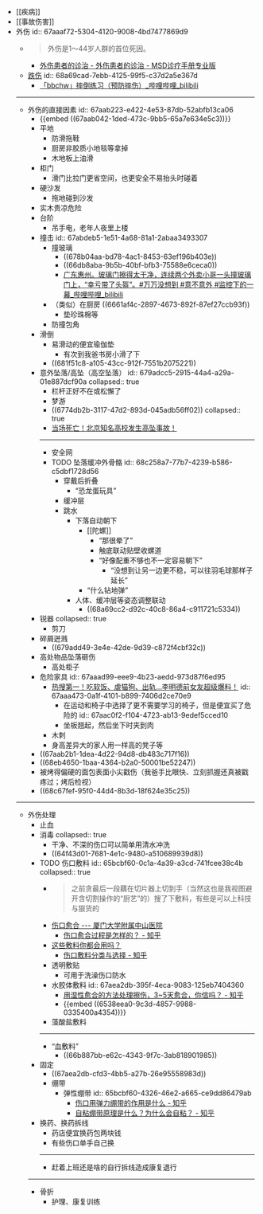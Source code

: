 - [[疾病]]
- [[事故伤害]]
- 外伤
  id:: 67aaaf72-5304-4120-9008-4bd7477869d9
	- >外伤是1～44岁人群的首位死因。
		- [外伤患者的诊治 - 外伤患者的诊治 - MSD诊疗手册专业版](https://www.msdmanuals.cn/professional/injuries-poisoning/approach-to-the-trauma-patient/approach-to-the-trauma-patient)
	- [跌伤](https://www.who.int/zh/news-room/fact-sheets/detail/falls)
	  id:: 68a69cad-7ebb-4125-99f5-c37d2a5e367d
		- [「bbchw」摔倒练习（预防摔伤）_哔哩哔哩_bilibili](https://www.bilibili.com/video/BV131421t7hi/)
	- ---
	- 外伤的直接因素
	  id:: 67aab223-e422-4e53-87db-52abfb13ca06
		- {{embed ((67aab042-1ded-473c-9bb5-65a7e634e5c3))}}
		- 平地
			- 防滑拖鞋
			- 厨房非胶质小地毯等拿掉
			- 木地板上油滑
		- 柜门
			- 滑门比拉门更省空间，也更安全不易抬头时碰着
		- 硬沙发
			- 拖地碰到沙发
		- 实木贵凉危险
		- 台阶
			- 吊手电，老年人夜里上楼
		- 撞击
		  id:: 67abdeb5-1e51-4a68-81a1-2abaa3493307
			- 撞玻璃
				- ((678b04aa-bd78-4ac1-8453-63ef196b403e))
				- ((66db8aba-9b5b-40bf-bfb3-75588e6ceca0))
				- [广东惠州。玻璃门擦得太干净，连续两个外卖小哥一头撞玻璃门上，“幸亏带了头盔”。#万万没想到 #意不意外 #监控下的一幕_哔哩哔哩_bilibili](https://www.bilibili.com/video/BV1NM4m117YW)
			- （类似）在厨房 ((6661af4c-2897-4673-892f-87ef27ccb93f))
				- 垫珍珠棉等
			- 防撞包角
		- 滑倒
			- 易滑动的便宜瑜伽垫
				- 有次到我爸书房小滑了下
			- ((681f51c8-a105-43cc-912f-7551b2075221))
		- 意外坠落/高坠（高空坠落）
		  id:: 679adcc5-2915-44a4-a29a-01e887dcf90a
		  collapsed:: true
			- 栏杆正好不在或松懈了
			- 梦游
			- ((6774db2b-3117-47d2-893d-045adb56ff02))
			  collapsed:: true
			- [当场死亡！北京知名高校发生高坠事故！](https://mp.weixin.qq.com/s/1h_WX9w1NLruVCZPPwaRUg)
			- ---
			- 安全网
			- TODO 坠落缓冲外骨骼
			  id:: 68c258a7-77b7-4239-b586-c5dbf1728d56
				- 穿戴后折叠
					- “恐龙蛋玩具”
				- 缓冲层
				- 跳水
					- 下落自动朝下
						- [[陀螺]]
							- “那很晕了”
							- 触底联动贴壁收螺道
							- “好像配重不够也不一定容易朝下”
								- “没想到让另一边更不稳，可以往羽毛球那样子延长”
						- “什么钻地弹”
					- 人体、缓冲层等姿态调整联动
						- ((68a69cc2-d92c-40c8-86a4-c911721c5334))
		- 锐器
		  collapsed:: true
			- 剪刀
		- 碎屑迸溅
			- ((679add49-3e4e-42de-9d39-c872f4cbf32c))
		- 高处物品坠落砸伤
			- 高处柜子
		- 危险家具
		  id:: 67aaad99-eee9-4b23-aedd-973d87f6ed95
			- [热搜第一！吃软饭、虐猫狗、出轨…李明德前女友超级爆料！](https://mp.weixin.qq.com/s/-0l19nch9h-hHfjynNvreg)
			  id:: 67aaa473-0a1f-4101-b899-7406d2ce70e9
				- 在运动和椅子中选择了更不需要学习的椅子，但是便宜买了危险的
				  id:: 67aac0f2-f104-4723-ab13-9edef5cced10
				- 坐板翘起，然后坐下时夹到肉
			- 木刺
			- 身高差异大的家人用一样高的凳子等
		- ((67aab2b1-1dea-4d22-94d8-db483c717f16))
		- ((68eb4650-1baa-4364-b2a0-50001be52247))
		- 被烤得偏硬的面包表面小尖戳伤（我爸手比眼快、立刻抓握还真被戳疼过；烤后检视）
		- ((68c67fef-95f0-44d4-8b3d-18f624e35c25))
	- ---
	- 外伤处理
		- 止血
		- 消毒
		  collapsed:: true
			- 干净、不深的伤口可以简单用清水冲洗
			- ((64f43d01-7681-4e1c-9480-a510689939d8))
		- TODO 伤口敷料
		  id:: 65bcbf60-0c1a-4a39-a3cd-741fcee38c4b
		  collapsed:: true
			- >之前贪最后一段藕在切片器上切到手（当然这也是我视图避开含切割操作的“厨艺”的）搜了下敷料，有些是可以上科技与狠货的
			- [伤口愈合 --- 厦门大学附属中山医院](https://www.xmzsh.com/page-views-m60-v1092.html)
				- [伤口愈合过程是怎样的？ - 知乎](https://www.zhihu.com/question/46580681)
			- [这些敷料你都会用吗？](https://news.medlive.cn/surgery/info-progress/show-81269_176.html)
				- [伤口敷料分类与选择 - 知乎](https://zhuanlan.zhihu.com/p/159743325)
			- 透明敷贴
				- 可用于洗澡伤口防水
			- 水胶体敷料
			  id:: 67aea2db-395f-4eca-9083-125eb7404360
				- [用湿性愈合的方法处理擦伤，3~5天愈合，你信吗？ - 知乎](https://zhuanlan.zhihu.com/p/380610324)
				- {{embed ((6538eea0-9c3d-4857-9988-0335400a4354))}}
			- 藻酸盐敷料
			- ---
			- “血敷料”
				- ((66b887bb-e62c-4343-9f7c-3ab818901985))
		- 固定
			- ((67aea2db-cfd3-4bb5-a27b-26e95558983d))
			- 绷带
				- 弹性绷带
				  id:: 65bcbf60-4326-46e2-a665-ce9dd86479ab
					- [伤口用弹力绷带的作用是什么 - 知乎](https://zhuanlan.zhihu.com/p/574396302)
					- [自粘绷带原理是什么？为什么会自粘？ - 知乎](https://www.zhihu.com/question/446526863)
		- 换药、换药拆线
			- 药店便宜换药包两块钱
			- 有些伤口单手自己换
			- ---
			- 赶着上班还是啥的自行拆线造成康复退行
		- ---
		- 骨折
			- 护理、康复训练